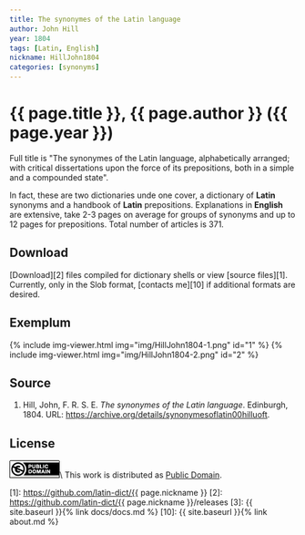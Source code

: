 ```yaml
---
title: The synonymes of the Latin language
author: John Hill
year: 1804
tags: [Latin, English]
nickname: HillJohn1804
categories: [synonyms]
---
```

# {{ page.title }}, {{ page.author }} ({{ page.year }})

Full title is "The synonymes of the Latin language, alphabetically arranged; with critical dissertations upon the force of its prepositions, both in a simple and a compounded state".

In fact, these are two dictionaries unde one cover, a dictionary of **Latin** synonyms and a handbook of **Latin** prepositions. Explanations in **English** are extensive, take 2-3 pages on average for groups of synonyms and up to 12 pages for prepositions. Total number of articles is 371.


## Download

[Download][2] files compiled for dictionary shells or view [source files][1]. Currently, only in the Slob format, [contacts me][10] if additional formats are desired.


## Exemplum

{% include img-viewer.html img="img/HillJohn1804-1.png" id="1" %}
{% include img-viewer.html img="img/HillJohn1804-2.png" id="2" %}


## Source

1. Hill, John, F. R. S. E. _The synonymes of the Latin language_. Edinburgh, 1804. URL: <https://archive.org/details/synonymesoflatin00hilluoft>.


## License

[![Public Domain Mark](/assets/img/license-public-domain.png)](http://creativecommons.org/publicdomain/mark/1.0/)\\
This work is distributed as [Public Domain](http://creativecommons.org/publicdomain/mark/1.0/).


[1]: https://github.com/latin-dict/{{ page.nickname }}
[2]: https://github.com/latin-dict/{{ page.nickname }}/releases
[3]: {{ site.baseurl }}{% link docs/docs.md %}
[10]: {{ site.baseurl }}{% link about.md %}
